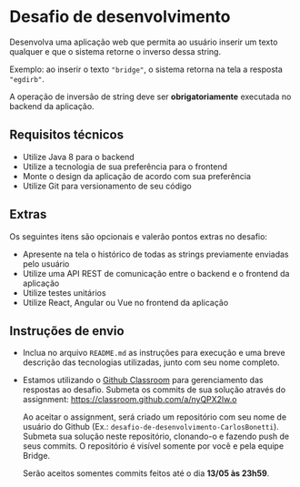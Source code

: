 # Desafio de desenvolvimento

Desenvolva uma aplicação web que permita ao usuário inserir um texto qualquer e que o sistema retorne o inverso dessa string.

Exemplo: ao inserir o texto `"bridge"`, o sistema retorna na tela a resposta `"egdirb"`.

A operação de inversão de string deve ser **obrigatoriamente** executada no backend da aplicação.

## Requisitos técnicos

* Utilize Java 8 para o backend
* Utilize a tecnologia de sua preferência para o frontend
* Monte o design da aplicação de acordo com sua preferência
* Utilize Git para versionamento de seu código

## Extras

Os seguintes itens são opcionais e valerão pontos extras no desafio:

* Apresente na tela o histórico de todas as strings previamente enviadas pelo usuário
* Utilize uma API REST de comunicação entre o backend e o frontend da aplicação
* Utilize testes unitários
* Utilize React, Angular ou Vue no frontend da aplicação

## Instruções de envio

* Inclua no arquivo `README.md` as instruções para execução e uma breve descrição das tecnologias utilizadas, junto com seu nome completo.
* Estamos utilizando o [Github Classroom](https://classroom.github.com) para gerenciamento das respostas ao desafio. Submeta os commits de sua solução através do assignment: https://classroom.github.com/a/nyQPX2lw.o

    Ao aceitar o assignment, será criado um repositório com seu nome de usuário do Github (Ex.: `desafio-de-desenvolvimento-CarlosBonetti`). Submeta sua solução neste repositório, clonando-o e fazendo push de seus commits. O repositório é visível somente por você e pela equipe Bridge.

    Serão aceitos somentes commits feitos até o dia **13/05 às 23h59**.
